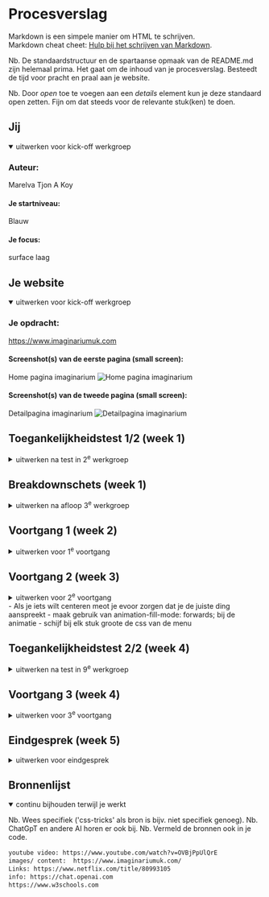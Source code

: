 # Procesverslag
Markdown is een simpele manier om HTML te schrijven.  
Markdown cheat cheet: [Hulp bij het schrijven van Markdown](https://github.com/adam-p/markdown-here/wiki/Markdown-Cheatsheet).

Nb. De standaardstructuur en de spartaanse opmaak van de README.md zijn helemaal prima. Het gaat om de inhoud van je procesverslag. Besteedt de tijd voor pracht en praal aan je website.

Nb. Door *open* toe te voegen aan een *details* element kun je deze standaard open zetten. Fijn om dat steeds voor de relevante stuk(ken) te doen.





## Jij

<details open>
  <summary>uitwerken voor kick-off werkgroep</summary>

  ### Auteur:
  Marelva Tjon A Koy

  #### Je startniveau:
  Blauw 

  #### Je focus:
 surface laag
 
</details>





## Je website

<details open>
  <summary>uitwerken voor kick-off werkgroep</summary>

  ### Je opdracht:
 https://www.imaginariumuk.com 

  #### Screenshot(s) van de eerste pagina (small screen): 
  Home pagina imaginarium
  <img src="readme-images/homepagina-imaginarium.png" width="375px" alt="Home pagina imaginarium">

  #### Screenshot(s) van de tweede pagina (small screen):
  Detailpagina imaginarium
  <img src="readme-images/detailpagina-imaginarium.png" width="375px" alt="Detailpagina imaginarium">
 
</details>



## Toegankelijkheidstest 1/2 (week 1)

<details>
  <summary>uitwerken na test in 2<sup>e</sup> werkgroep</summary>

  ### Bevindingen
  Lijst met je bevindingen die in de test naar voren kwamen: Dat het een goed gecodeerde site is.  Er werd code gebruikt die ik niet in de eerste instantie begreep. Ik had als eerste gedachte dat dit een te moeielijke site was voor mij om te coderen sinds dat ik vind dat ik er niet goed in ben. Ik ben toch maar voor de uitdaging gegaan om uit mijn comfort zone te gaan en zo beter in dit vak wordt.

</details>



## Breakdownschets (week 1)

<details>
  <summary>uitwerken na afloop 3<sup>e</sup> werkgroep</summary>

  ### de hele pagina: 
  <img src="readme-images/homapagina.png" width="375px" alt="breakdown van de hele pagina">

  ### de hele pagina 2: 
  <img src="readme-images/detailpagina.png" width="375px" alt="breakdown van de hele pagina 2">

</details>





## Voortgang 1 (week 2)

<details>
  <summary>uitwerken voor 1<sup>e</sup> voortgang</summary>

  ### Stand van zaken
 Ik was hier bezig met de eerste opzet van mijn pagina. Ik wist eerst niet goed hoe ik het plaatje goed als achtergond moest instellen zonder dat het de hele pagina overneemt en ging ik ook onderzoek doen hoe ik er een fade over het plaatje heen kan doen. In het begin kwam ik er niet goed uit en heb ik hulp gevraagd bij de studentassisten. Hun hadden me goed op weg gezet met de opzet en kon ik zo makkelijk verder. 
  <img src="readme-images/begin.png.png" width="375px" alt="begin opzet">

  ### Agenda voor meeting
  samen met je groepje opstellen

  Chante : Hoe ze goed de layout kan maken met grid
  Marelva: Hoe ik de achtergond kan instellen voor een bepaalde stuk
  Maeike: Hoe svg bestanden werken
  Jens: Hoe hij een video als achtergond kan doen


  ### Verslag van meeting
  hier na afloop snel de uitkomsten van de meeting vastleggen

  - Dat je fr moet gebruiken voor het grootte van een vak
  - Dat het beste is om een selectie een achtergond te geven

</details>





## Voortgang 2 (week 3)

<details>
  <summary>uitwerken voor 2<sup>e</sup> voortgang</summary>

  ### Stand van zaken
 Ik had dit keer moeite met het animeren van mijn plaatjes. Het ziet er heel gek uit en gaat niet smooth door dus ik wilde draag graag hulp bij.


  ### Agenda voor meeting
  samen met je groepje opstellen

Chante: Hoe kan ik de tekst in de menu centeren
Marelva: Hoe krijg ik mijn animaties smooth
Maeike: Hoe kan ik ervoor zorgen dat mijn menu goed responsive meewerkt
Jens: Hoe kan ik een boarder creeeren op een bepaald stuk

  ### Verslag van meeting
 
- ...

</details>
- Als je iets wilt centeren meot je evoor zorgen dat je de juiste ding aanspreekt
- maak gebruik van animation-fill-mode: forwards; bij de animatie
- schijf bij elk stuk groote de css van de menu




## Toegankelijkheidstest 2/2 (week 4)

<details>
  <summary>uitwerken na test in 9<sup>e</sup> werkgroep</summary>

  ### Bevindingen
  Lijst met je bevindingen die in de test naar voren kwamen (geef ook aan wat er verbeterd is):

  - In de eerste keer dat ik de test heb gedaan kwam ik erachter dat de knoppen niet duidelijk werd aangegeven dus daarmee heb ik mee verder gewerkt.
  - Dat ik nog states toevoegen.
  - Dat ik erop let dat alle html geen erros heeft

</details>





## Voortgang 3 (week 4)

<details>
  <summary>uitwerken voor 3<sup>e</sup> voortgang</summary>

  ### Stand van zaken
  Ik vind wel dat ik nu lekker op gang gaat. Ik heb  al bijna mijn eerste pagina af. Het is alleen nog een kwestie van verder coderen. Op dit moment zijn er geen dingen waar ik tegen aan loop en voel ik me wel zelfverzekerd in dit proces. Ik was in het begin wel bang dat ik het niet zou kunnen maar kom al aardig op gang.


  ### Agenda voor meeting
  samen met je groepje opstellen

Chante: hoe kan ik tekst samen met een plaatje positioneren
Marelva: Geen vragen
Maike: Hoe krijg ik die tekst ergens anders te staan
Jens: hoe voeg je een extrene css stijl toe


  ### Verslag van meeting
  hier na afloop snel de uitkomsten van de meeting vastleggen

- voor een extrene stijl moet je gebruik maken van links en je site aan die stijl verbinden. 
- gebruik maken van display flex 

</details>





## Eindgesprek (week 5)

<details>
  <summary>uitwerken voor eindgesprek</summary>

  ### Je uitkomst - karakteristiek screenshots:
  <img src="readme-images/f.pngg" width="375px" alt="uitomst opdracht 1">
   <img src="readme-images/w.pngg" width="375px" alt="uitomst opdracht 1">


  ### Dit ging goed/Heb ik geleerd: 
Ik heb best wel veel over coderen geleed in dit vak. Eerst zing ik er niet met veel zelfvertrouwen erin. Ik heb wel op veel factoren gegoeid. Ik weet nu hoe i met grid moet werken en hoe ik bepaalde secties een achtergond plaatje moet geven. Eerst wist ik niet hoe ik moest animeren en heb ik wel een geveol dat ik daar beter in bent. Ook ben ik beter geworden met positioneren sinds dat ik daar vorig jaar erg tegen op liep.

  <img src="readme-images/5.png" width="375px" alt="top">
  <img src="readme-images/e.png" width="375px" alt="top">



  ### Dit was lastig/Is niet gelukt:
Het is me niet gelukt om als achtergond een soort images slide show te doen. Het was wel graag iets wat ik wilde proberen maar niet op een manier kwam hoe ik het dan zou snappen hoe het werkt. Dus heb ik ervoor gekozen om 1 plaatje als achtergond te doen.  

  <img src="readme-images/begin.png" width="375px" alt="bummer">
</details>





## Bronnenlijst

<details open>
  <summary>continu bijhouden terwijl je werkt</summary>

  Nb. Wees specifiek ('css-tricks' als bron is bijv. niet specifiek genoeg). 
  Nb. ChatGpT en andere AI horen er ook bij.
  Nb. Vermeld de bronnen ook in je code.

    youtube video: https://www.youtube.com/watch?v=OVBjPpUlQrE
    images/ content:  https://www.imaginariumuk.com/
    Links: https://www.netflix.com/title/80993105
    info: https://chat.openai.com
    https://www.w3schools.com


</details>